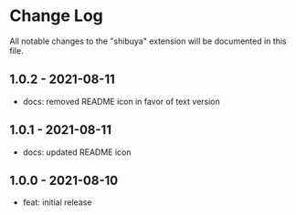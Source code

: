 # Change Log

All notable changes to the "shibuya" extension will be documented in this file.

## 1.0.2 - 2021-08-11

- docs: removed README icon in favor of text version

## 1.0.1 - 2021-08-11

- docs: updated README icon

## 1.0.0 - 2021-08-10

- feat: initial release
